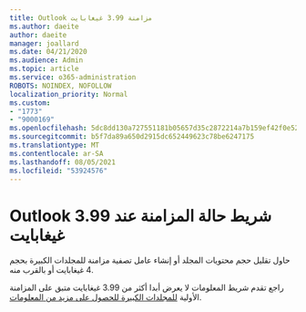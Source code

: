 ```yaml
---
title: Outlook مزامنة 3.99 غيغابايت
ms.author: daeite
author: daeite
manager: joallard
ms.date: 04/21/2020
ms.audience: Admin
ms.topic: article
ms.service: o365-administration
ROBOTS: NOINDEX, NOFOLLOW
localization_priority: Normal
ms.custom:
- "1773"
- "9000169"
ms.openlocfilehash: 5dc8dd130a727551181b05657d35c2872214a7b159ef42f0e52d8464fc38967b
ms.sourcegitcommit: b5f7da89a650d2915dc652449623c78be6247175
ms.translationtype: MT
ms.contentlocale: ar-SA
ms.lasthandoff: 08/05/2021
ms.locfileid: "53924576"
---
```

# <a name="outlook-sync-status-bar-remains-at-399-gb"></a>Outlook شريط حالة المزامنة عند 3.99 غيغابايت

حاول تقليل حجم محتويات المجلد أو إنشاء عامل تصفية مزامنة للمجلدات الكبيرة بحجم 4 غيغابايت أو بالقرب منه.

راجع تقدم شريط المعلومات لا يعرض أبدا أكثر من 3.99 غيغابايت متبق على المزامنة الأولية [للمجلدات الكبيرة للحصول على مزيد من المعلومات](https://support.microsoft.com/help/2738323/status-bar-progress-never-shows-more-than-3-99-gb-remaining-on-initial).
